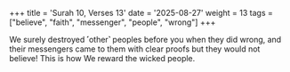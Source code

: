 +++
title = 'Surah 10, Verses 13'
date = '2025-08-27'
weight = 13
tags = ["believe", "faith", "messenger", "people", "wrong"]
+++

We surely destroyed ˹other˺ peoples before you when they did wrong, and their messengers came to them with clear proofs but they would not believe! This is how We reward the wicked people.